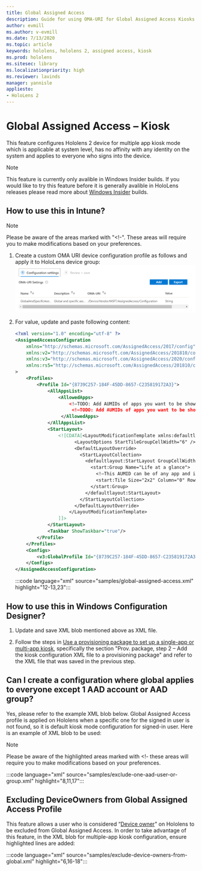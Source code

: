 ```yaml
---
title: Global Assigned Access
description: Guide for using OMA-URI for Global Assigned Access Kiosks
author: evmill
ms.author: v-evmill
ms.date: 7/13/2020
ms.topic: article
keywords: hololens, hololens 2, assigned access, kiosk
ms.prod: hololens
ms.sitesec: library
ms.localizationpriority: high
ms.reviewer: lavinds
manager: yannisle
appliesto:
- HoloLens 2
---
```


# Global Assigned Access – Kiosk

This feature configures Hololens 2 device for multiple app kiosk mode which is applicable at system level, has no affinity with any identity on the system and applies to everyone who signs into the device. 

> [!NOTE]
> This feature is currently only avalible in Windows Insider builds. If you would like to try this feature before it is generally avalible in HoloLens releases please read more about [Windows Insider](hololens-insider.md) builds.
 
## How to use this in Intune? 

> [!NOTE]
> Please be aware of the areas marked with "<!-". These areas will require you to make modifications based on your preferences. 

1.	Create a custom OMA URI device configuration profile as follows and apply it to HoloLens device group: 
![Global Assigned Access OMA-URI in Intune](images/global-assigned-access-omauri.png)

2.	For value, update and paste following content: 

    ```xml
    <?xml version="1.0" encoding="utf-8" ?> 
    <AssignedAccessConfiguration 
        xmlns="http://schemas.microsoft.com/AssignedAccess/2017/config" 
        xmlns:v2="http://schemas.microsoft.com/AssignedAccess/201810/config" 
        xmlns:v3="http://schemas.microsoft.com/AssignedAccess/2020/config" 
        xmlns:rs5="http://schemas.microsoft.com/AssignedAccess/201810/config" 
    > 
        <Profiles> 
            <Profile Id="{8739C257-184F-45DD-8657-C235819172A3}"> 
                <AllAppsList> 
                    <AllowedApps>                     
                        <!—TODO: Add AUMIDs of apps you want to be shown here, e.g. <App AppUserModelId="Microsoft.MicrosoftEdge_8wekyb3d8bbwe!MicrosoftEdge" rs5:AutoLaunch=”true” /> --> 
                         <!—TODO: Add AUMIDs of apps you want to be shown here, e.g. <App AppUserModelId="Microsoft.settingn_8wekyb3d8bbwe!MicrosoftEdge" /> --> 
                     </AllowedApps> 
                </AllAppsList> 
                <StartLayout> 
                    <![CDATA[<LayoutModificationTemplate xmlns:defaultlayout="http://schemas.microsoft.com/Start/2014/FullDefaultLayout" xmlns:start="http://schemas.microsoft.com/Start/2014/StartLayout" Version="1" xmlns="http://schemas.microsoft.com/Start/2014/LayoutModification"> 
                          <LayoutOptions StartTileGroupCellWidth="6" /> 
                          <DefaultLayoutOverride> 
                            <StartLayoutCollection> 
                              <defaultlayout:StartLayout GroupCellWidth="6"> 
                                <start:Group Name="Life at a glance"> 
                                  <!—This AUMID can be of any app and is not used on Hololens but is required for parity, so you can leave it as is. --> 
                                  <start:Tile Size="2x2" Column="0" Row="0" AppUserModelID="Microsoft.MicrosoftEdge_8wekyb3d8bbwe!MicrosoftEdge" />                               
                                </start:Group> 
                              </defaultlayout:StartLayout> 
                            </StartLayoutCollection> 
                          </DefaultLayoutOverride> 
                        </LayoutModificationTemplate> 
                    ]]> 
                </StartLayout> 
                <Taskbar ShowTaskbar="true"/> 
            </Profile> 
        </Profiles> 
        <Configs> 
            <v3:GlobalProfile Id="{8739C257-184F-45DD-8657-C235819172A3}"/> 
        </Configs> 
    </AssignedAccessConfiguration> 
    ```

    :::code language="xml" source="samples/global-assigned-access.xml" highlight="12-13,23":::

## How to use this in Windows Configuration Designer? 
 
1.	Update and save XML blob mentioned above as XML file. 

2.	Follow the steps in [Use a provisioning package to set up a single-app or multi-app kiosk](https://docs.microsoft.com/hololens/hololens-kiosk#use-a-provisioning-package-to-set-up-a-single-app-or-multi-app-kiosk), specifically the section "Prov. package, step 2 – Add the kiosk configuration XML file to a provisioning package" and refer to the XML file that was saved in the previous step. 

## Can I create a configuration where global applies to everyone except 1 AAD account or AAD group? 

Yes, please refer to the example XML blob below. Global Assigned Access profile is applied on Hololens when a specific one for the signed in user is not found, so it is default kiosk mode configuration for signed-in user. 
Here is an example of XML blob to be used: 

> [!NOTE]
> Please be aware of the highlighted areas marked with <!-  these areas will require you to make modifications based on your preferences. 

 :::code language="xml" source="samples/exclude-one-aad-user-or-group.xml" highlight="8,11,17":::

## Excluding DeviceOwners from Global Assigned Access Profile

This feature allows a user who is considered “[Device owner](security-adminless-os.md)" on Hololens to be excluded from Global Assigned Access. In order to take advantage of this feature, in the XML blob for multiple-app kiosk configuration, ensure highlighted lines are added: 

 :::code language="xml" source="samples/exclude-device-owners-from-global.xml" highlight="6,16-18":::
 
